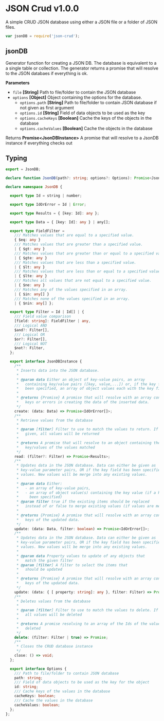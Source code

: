 JSON Crud v1.0.0
=========================
A simple CRUD JSON database using either a JSON file or a folder of JSON files.

```javascript
var jsonDB = require('json-crud');
```

## jsonDB

Generator function for creating a JSON DB. The database is equivalent to a
a single table or collection. The generator returns a promise that will
resolve to the JSON databaes if everything is ok.

**Parameters**

-   `file` **[String]** Path to file/folder to contain the JSON database
-   `options` **[Object]** Object containing the options for the database.
    -   `options.path` **[String]** Path to file/folder to contain JSON database
          if not given as first argument
    -   `options.id` **[String]** Field of data objects to be used as the key
    -   `options.cacheKeys` **[Boolean]** Cache the keys of the objects in the
          database
    -   `options.cacheValues` **[Boolean]** Cache the objects in the database

Returns **Promise&lt;JsonDBInstance&gt;** A promise that will resolve to a JsonDB
  instance if everything checks out


## Typing

```typescript
export = JsonDB;

declare function JsonDB(path?: string; options?: Options): Promise<JsonDBInstance>;

declare namespace JsonDB {

  export type Id = string | number;

  export type IdOrError = Id | Error;

  export type Results = { [key: Id]: any };

  export type Data = { [key: Id]: any } | any[];

  export type FieldFilter =
    /// Matches values that are equal to a specified value.
    { $eq: any }
    /// Matches values that are greater than a specified value.
    | { $gt: any }
    /// Matches values that are greater than or equal to a specified value.
    | { $gte: any }
    /// Matches values that are less than a specified value.
    | { $lt: any }
    /// Matches values that are less than or equal to a specified value.
    | { $lte: any }
    /// Matches all values that are not equal to a specified value.
    | { $ne: any }
    /// Matches any of the values specified in an array.
    | { $in: any[] }
    /// Matches none of the values specified in an array.
    | { $nin: any[] };

  export type Filter = Id | Id[] | {
    /// Field value comparison
    [field: string]: FieldFilter | any,
    /// Logical AND
    $and?: Filter[],
    /// Logical OR
    $or?: Filter[],
    /// Logical NOT
    $not?: Filter,
  };

  export interface JsonDBInstance {
    /**
     * Inserts data into the JSON database.
     *
     * @param data Either an object of key-value pairs, an array
     *   containing key/value pairs ([key, value,...]) or, if the key field has
     *   been specified, an array of object values each with the key field set
     *
     * @returns {Promise} A promise that will resolve with an array containing
     *   keys or errors in creating the data of the inserted data.
     */
    create: (data: Data) => Promise<IdOrError[]>;
    /**
     * Retrieve values from the database
     *
     * @param [filter] Filter to use to match the values to return. If not
     *   given, all values will be returned
     *
     * @returns A promise that will resolve to an object containing the
     *   key/values of the values matched
     */
    read: (filter?: Filter) => Promise<Results>;
    /**
     * Updates data in the JSON database. Data can either be given as
     * key-value parameter pairs, OR if the key field has been specified Object
     * values. New values will be merge into any existing values.
     *
     * @param data Either:
     *   - an array of key-value pairs,
     *   - an array of object value(s) containing the key value (if a key has
     *     been specified)
     * @param filter true if the existing items should be replaced
     *   instead of or false to merge existing values (if values are mergeable)
     *
     * @returns {Promise} A promise that will resolve with an array containing
     *   keys of the updated data.
     */
    update: (data: Data, filter: boolean) => Promise<IdOrError[]>;
    /**
     * Updates data in the JSON database. Data can either be given as
     * key-value parameter pairs, OR if the key field has been specified Object
     * values. New values will be merge into any existing values.
     *
     * @param data Property values to update of any objects that
     *   match the given filter
     * @param [filter] A filter to select the items that
     *   should be updated
     *
     * @returns {Promise} A promise that will resolve with an array containing
     *   keys of the updated data.
     */
    update: (data: { [ property: string]: any }, filter: Filter) => Promise<IdOrError[]>;
    /**
     * Deletes values from the database
     *
     * @param [filter] Filter to use to match the values to delete. If true
     *   all values will be deleted
     *
     * @returns A promise resolving to an array of the Ids of the values
     *   deleted
     */
    delete: (filter: Filter | true) => Promise;
    /**
     * Closes the CRUD database instance
     */
    close: () => void;
  };

  export interface Options {
    /// Path to file/folder to contain JSON database
    path: string;
    /// Field of data objects to be used as the key for the object
    id: string;
    /// Cache keys of the values in the database
    cacheKeys: boolean;
    /// Cache the values in the database
    cacheValues: boolean;
  };
};

```
